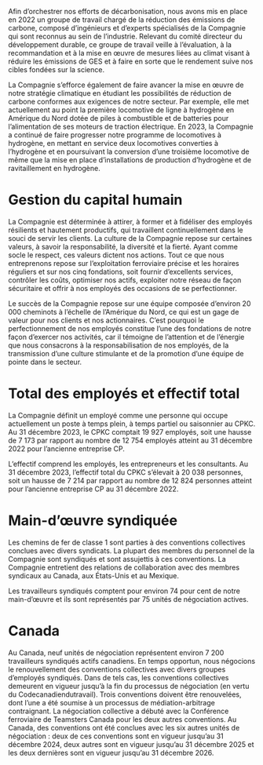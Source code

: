 Afin d’orchestrer nos efforts de décarbonisation, nous avons mis en place en 2022 un groupe de travail chargé de la réduction des émissions de carbone, composé d’ingénieurs et d’experts spécialisés de la Compagnie qui sont reconnus au sein de l’industrie. Relevant du comité directeur du développement durable, ce groupe de travail veille à l’évaluation, à la recommandation et à la mise en œuvre de mesures liées au climat visant à réduire les émissions de GES et à faire en sorte que le rendement suive nos cibles fondées sur la science.  

La Compagnie s’efforce également de faire avancer la mise en œuvre de notre stratégie climatique en étudiant les possibilités de réduction de carbone conformes aux exigences de notre secteur. Par exemple, elle met actuellement au point la première locomotive de ligne à hydrogène en Amérique du Nord dotée de piles à combustible et de batteries pour l’alimentation de ses moteurs de traction électrique. En 2023, la Compagnie a continué de faire progresser notre programme de locomotives à hydrogène, en mettant en service deux locomotives converties à l’hydrogène et en poursuivant la conversion d’une troisième locomotive de même que la mise en place d’installations de production d’hydrogène et de ravitaillement en hydrogène.  

# Gestion du capital humain  

La Compagnie est déterminée à attirer, à former et à fidéliser des employés résilients et hautement productifs, qui travaillent continuellement dans le souci de servir les clients. La culture de la Compagnie repose sur certaines valeurs, à savoir la responsabilité, la diversité et la fierté. Ayant comme socle le respect, ces valeurs dictent nos actions. Tout ce que nous entreprenons repose sur l’exploitation ferroviaire précise et les horaires réguliers et sur nos cinq fondations, soit fournir d’excellents services, contrôler les coûts, optimiser nos actifs, exploiter notre réseau de façon sécuritaire et offrir à nos employés des occasions de se perfectionner.  

Le succès de la Compagnie repose sur une équipe composée d’environ 20 000 cheminots à l’échelle de l’Amérique du Nord, ce qui est un gage de valeur pour nos clients et nos actionnaires. C’est pourquoi le perfectionnement de nos employés constitue l’une des fondations de notre façon d’exercer nos activités, car il témoigne de l’attention et de l’énergie que nous consacrons à la responsabilisation de nos employés, de la transmission d’une culture stimulante et de la promotion d’une équipe de pointe dans le secteur.  

# Total des employés et effectif total  

La Compagnie définit un employé comme une personne qui occupe actuellement un poste à temps plein, à temps partiel ou saisonnier au CPKC. Au 31 décembre 2023, le CPKC comptait 19 927 employés, soit une hausse de 7 173 par rapport au nombre de 12 754 employés atteint au 31 décembre 2022 pour l’ancienne entreprise CP.  

L’effectif comprend les employés, les entrepreneurs et les consultants. Au 31 décembre 2023, l’effectif total du CPKC s’élevait à 20 038 personnes, soit un hausse de 7 214 par rapport au nombre de 12 824 personnes atteint pour l’ancienne entreprise CP au 31 décembre 2022.  

# Main-d’œuvre syndiquée  

Les chemins de fer de classe 1 sont parties à des conventions collectives conclues avec divers syndicats. La plupart des membres du personnel de la Compagnie sont syndiqués et sont assujettis à ces conventions. La Compagnie entretient des relations de collaboration avec des membres syndicaux au Canada, aux États-Unis et au Mexique.  

Les travailleurs syndiqués comptent pour environ 74 pour cent de notre main-d’œuvre et ils sont représentés par 75 unités de négociation actives.  

# Canada  

Au Canada, neuf unités de négociation représentent environ 7 200 travailleurs syndiqués actifs canadiens. En temps opportun, nous négocions le renouvellement des conventions collectives avec divers groupes d’employés syndiqués. Dans de tels cas, les conventions collectives demeurent en vigueur jusqu’à la fin du processus de négociation (en vertu du Codecanadiendutravail). Trois conventions doivent être renouvelées, dont l’une a été soumise à un processus de médiation-arbitrage contraignant. La négociation collective a débuté avec la Conférence ferroviaire de Teamsters Canada pour les deux autres conventions. Au Canada, des conventions ont été conclues avec les six autres unités de négociation : deux de ces conventions sont en vigueur jusqu’au 31 décembre 2024, deux autres sont en vigueur jusqu’au 31 décembre 2025 et les deux dernières sont en vigueur jusqu’au 31 décembre 2026.  